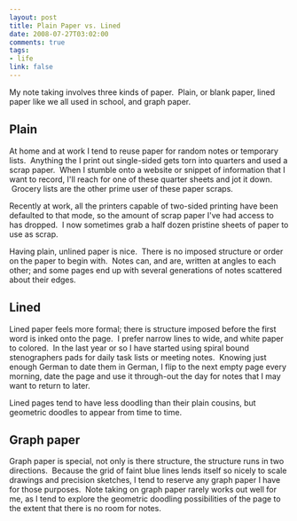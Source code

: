 ```yaml
--- 
layout: post
title: Plain Paper vs. Lined
date: 2008-07-27T03:02:00
comments: true
tags:
- life
link: false
---
```

My note taking involves three kinds of paper.  Plain, or blank paper, lined paper like we all used in school, and graph paper.
## Plain
At home and at work I tend to reuse paper for random notes or temporary lists.  Anything the I print out single-sided gets torn into quarters and used a scrap paper.  When I stumble onto a website or snippet of information that I want to record, I'll reach for one of these quarter sheets and jot it down.  Grocery lists are the other prime user of these paper scraps.

Recently at work, all the printers capable of two-sided printing have been defaulted to that mode, so the amount of scrap paper I've had access to has dropped.  I now sometimes grab a half dozen pristine sheets of paper to use as scrap.

Having plain, unlined paper is nice.  There is no imposed structure or order on the paper to begin with.  Notes can, and are, written at angles to each other; and some pages end up with several generations of notes scattered about their edges.
## Lined
Lined paper feels more formal; there is structure imposed before the first word is inked onto the page.  I prefer narrow lines to wide, and white paper to colored.  In the last year or so I have started using spiral bound stenographers pads for daily task lists or meeting notes.  Knowing just enough German to date them in German, I flip to the next empty page every morning, date the page and use it through-out the day for notes that I may want to return to later.

Lined pages tend to have less doodling than their plain cousins, but geometric doodles to appear from time to time.
## Graph paper
Graph paper is special, not only is there structure, the structure runs in two directions.  Because the grid of faint blue lines lends itself so nicely to scale drawings and precision sketches, I tend to reserve any graph paper I have for those purposes.  Note taking on graph paper rarely works out well for me, as I tend to explore the geometric doodling possibilities of the page to the extent that there is no room for notes.
